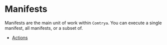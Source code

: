 # Manifests

Manifests are the main unit of work within `Comtrya`. You can execute a single manifest, all manifests, or a subset of.

- [Actions](actions/README.md)